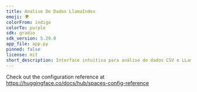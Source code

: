 ```yaml
---
title: Analise De Dados LlamaIndex
emoji: 🌍
colorFrom: indigo
colorTo: purple
sdk: gradio
sdk_version: 5.29.0
app_file: app.py
pinned: false
license: mit
short_description: Interface intuitiva para análise de dados CSV e LLamaIndex
---
```


Check out the configuration reference at https://huggingface.co/docs/hub/spaces-config-reference
